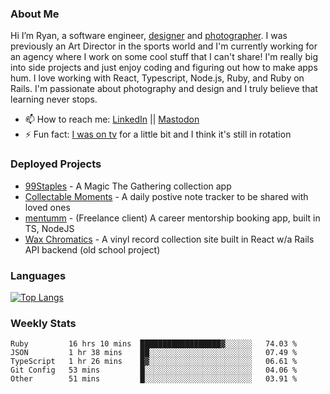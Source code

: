 ### About Me
Hi I’m Ryan, a software engineer, [designer](https://www.denvermullets.com/video) and [photographer](https://www.denvermullets.com/). I was previously an Art Director in the sports world and I'm currently working for an agency where I work on some cool stuff that I can't share! I'm really big into side projects and just enjoy coding and figuring out how to make apps hum. I love working with React, Typescript, Node.js, Ruby, and Ruby on Rails. I'm passionate about photography and design and I truly believe that learning never stops.

- 📫 How to reach me: [LinkedIn](https://www.linkedin.com/in/ryanvaznis) || <a rel="me" href="https://hachyderm.io/@denvermullets">Mastodon</a> 
- ⚡ Fun fact: [I was on tv](https://vimeo.com/381425882) for a little bit and I think it's still in rotation

### Deployed Projects
- [99Staples](https://99staples.com) - A Magic The Gathering collection app
- [Collectable Moments](https://collectablemoments.com) - A daily postive note tracker to be shared with loved ones
- [mentumm](https://portal.mentumm.com/) - (Freelance client) A career mentorship booking app, built in TS, NodeJS
- [Wax Chromatics](https://waxchromatics.com) - A vinyl record collection site built in React w/a Rails API backend (old school project)

### Languages
[![Top Langs](https://github-readme-stats-redux-5pa1-denvermullets.vercel.app/api/top-langs/?username=denvermullets&layout=compact&langs_count=10)](https://github.com/denvermullets)



### Weekly Stats
<!--START_SECTION:waka-->

```text
Ruby         16 hrs 10 mins  ██████████████████▓░░░░░░   74.03 %
JSON         1 hr 38 mins    ██░░░░░░░░░░░░░░░░░░░░░░░   07.49 %
TypeScript   1 hr 26 mins    █▓░░░░░░░░░░░░░░░░░░░░░░░   06.61 %
Git Config   53 mins         █░░░░░░░░░░░░░░░░░░░░░░░░   04.06 %
Other        51 mins         █░░░░░░░░░░░░░░░░░░░░░░░░   03.91 %
```

<!--END_SECTION:waka-->
